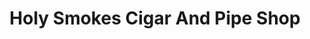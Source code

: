 ---
title: "Holy Smokes Cigar And Pipe Shop"
url: /jacksonville/holy-smokes-cigar-and-pipe-shop/
shop: Tabak
---